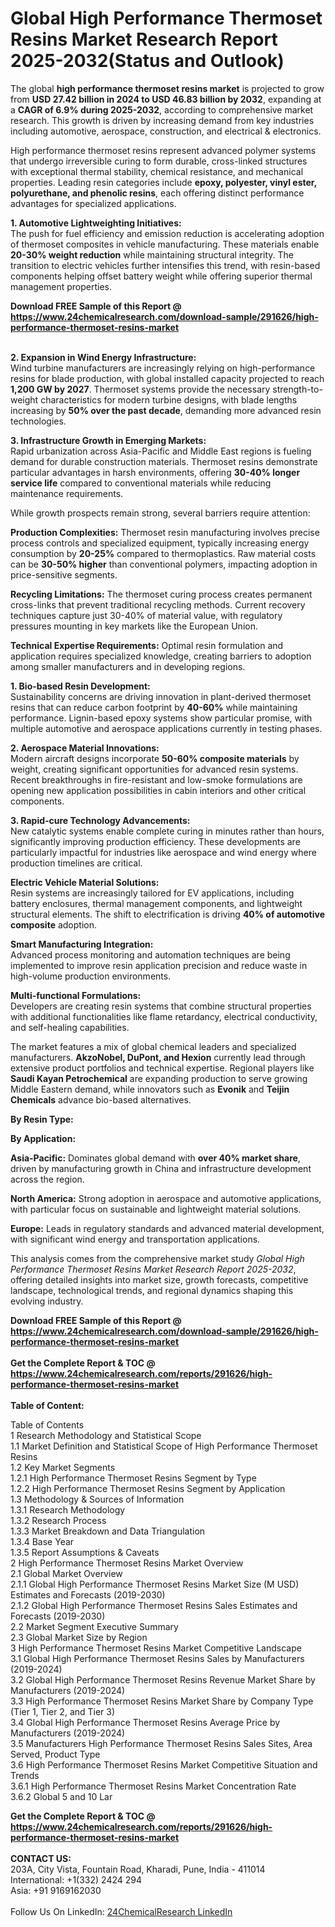 <h1>Global High Performance Thermoset Resins Market Research Report 2025-2032(Status and Outlook)</h1><p>The global <strong>high performance thermoset resins market</strong> is projected to grow from <strong>USD 27.42 billion in 2024 to USD 46.83 billion by 2032</strong>, expanding at a <strong>CAGR of 6.9% during 2025-2032</strong>, according to comprehensive market research. This growth is driven by increasing demand from key industries including automotive, aerospace, construction, and electrical &amp; electronics.</p><p>High performance thermoset resins represent advanced polymer systems that undergo irreversible curing to form durable, cross-linked structures with exceptional thermal stability, chemical resistance, and mechanical properties. Leading resin categories include <strong>epoxy, polyester, vinyl ester, polyurethane, and phenolic resins</strong>, each offering distinct performance advantages for specialized applications.</p><p><strong>1. Automotive Lightweighting Initiatives:</strong><br>
The push for fuel efficiency and emission reduction is accelerating adoption of thermoset composites in vehicle manufacturing. These materials enable <strong>20-30% weight reduction</strong> while maintaining structural integrity. The transition to electric vehicles further intensifies this trend, with resin-based components helping offset battery weight while offering superior thermal management properties.</p><div><b>Download FREE Sample of this Report @ 
            <a href="https://www.24chemicalresearch.com/download-sample/291626/high-performance-thermoset-resins-market">
            https://www.24chemicalresearch.com/download-sample/291626/high-performance-thermoset-resins-market</a></b></div><br><p><strong>2. Expansion in Wind Energy Infrastructure:</strong><br>
Wind turbine manufacturers are increasingly relying on high-performance resins for blade production, with global installed capacity projected to reach <strong>1,200 GW by 2027</strong>. Thermoset systems provide the necessary strength-to-weight characteristics for modern turbine designs, with blade lengths increasing by <strong>50% over the past decade</strong>, demanding more advanced resin technologies.</p><p><strong>3. Infrastructure Growth in Emerging Markets:</strong><br>
Rapid urbanization across Asia-Pacific and Middle East regions is fueling demand for durable construction materials. Thermoset resins demonstrate particular advantages in harsh environments, offering <strong>30-40% longer service life</strong> compared to conventional materials while reducing maintenance requirements.</p><p>While growth prospects remain strong, several barriers require attention:</p><p><strong>Production Complexities:</strong> Thermoset resin manufacturing involves precise process controls and specialized equipment, typically increasing energy consumption by <strong>20-25%</strong> compared to thermoplastics. Raw material costs can be <strong>30-50% higher</strong> than conventional polymers, impacting adoption in price-sensitive segments.</p><p><strong>Recycling Limitations:</strong> The thermoset curing process creates permanent cross-links that prevent traditional recycling methods. Current recovery techniques capture just <strog>30-40% of material value, with regulatory pressures mounting in key markets like the European Union.</strog></p><p><strong>Technical Expertise Requirements:</strong> Optimal resin formulation and application requires specialized knowledge, creating barriers to adoption among smaller manufacturers and in developing regions.</p><p><strong>1. Bio-based Resin Development:</strong><br>
Sustainability concerns are driving innovation in plant-derived thermoset resins that can reduce carbon footprint by <strong>40-60%</strong> while maintaining performance. Lignin-based epoxy systems show particular promise, with multiple automotive and aerospace applications currently in testing phases.</p><p><strong>2. Aerospace Material Innovations:</strong><br>
Modern aircraft designs incorporate <strong>50-60% composite materials</strong> by weight, creating significant opportunities for advanced resin systems. Recent breakthroughs in fire-resistant and low-smoke formulations are opening new application possibilities in cabin interiors and other critical components.</p><p><strong>3. Rapid-cure Technology Advancements:</strong><br>
New catalytic systems enable complete curing in minutes rather than hours, significantly improving production efficiency. These developments are particularly impactful for industries like aerospace and wind energy where production timelines are critical.</p><p><strong>Electric Vehicle Material Solutions:</strong><br>
Resin systems are increasingly tailored for EV applications, including battery enclosures, thermal management components, and lightweight structural elements. The shift to electrification is driving <strong>40% of automotive composite</strong> adoption.</p><p><strong>Smart Manufacturing Integration:</strong><br>
Advanced process monitoring and automation techniques are being implemented to improve resin application precision and reduce waste in high-volume production environments.</p><p><strong>Multi-functional Formulations:</strong><br>
Developers are creating resin systems that combine structural properties with additional functionalities like flame retardancy, electrical conductivity, and self-healing capabilities.</p><p>The market features a mix of global chemical leaders and specialized manufacturers. <strong>AkzoNobel, DuPont, and Hexion</strong> currently lead through extensive product portfolios and technical expertise. Regional players like <strong>Saudi Kayan Petrochemical</strong> are expanding production to serve growing Middle Eastern demand, while innovators such as <strong>Evonik</strong> and <strong>Teijin Chemicals</strong> advance bio-based alternatives.</p><p><strong>By Resin Type:</strong></p><p><strong>By Application:</strong></p><p><strong>Asia-Pacific:</strong> Dominates global demand with <strong>over 40% market share</strong>, driven by manufacturing growth in China and infrastructure development across the region.</p><p><strong>North America:</strong> Strong adoption in aerospace and automotive applications, with particular focus on sustainable and lightweight material solutions.</p><p><strong>Europe:</strong> Leads in regulatory standards and advanced material development, with significant wind energy and transportation applications.</p><p>This analysis comes from the comprehensive market study <em>Global High Performance Thermoset Resins Market Research Report 2025-2032</em>, offering detailed insights into market size, growth forecasts, competitive landscape, technological trends, and regional dynamics shaping this evolving industry.</p><div><b>Download FREE Sample of this Report @ 
            <a href="https://www.24chemicalresearch.com/download-sample/291626/high-performance-thermoset-resins-market">
            https://www.24chemicalresearch.com/download-sample/291626/high-performance-thermoset-resins-market</a></b></div><br><div><b>Get the Complete Report & TOC @ 
            <a href="https://www.24chemicalresearch.com/reports/291626/high-performance-thermoset-resins-market">
            https://www.24chemicalresearch.com/reports/291626/high-performance-thermoset-resins-market</a></b></div><br>
            <b>Table of Content:</b><p>Table of Contents<br />
1 Research Methodology and Statistical Scope<br />
1.1 Market Definition and Statistical Scope of High Performance Thermoset Resins<br />
1.2 Key Market Segments<br />
1.2.1 High Performance Thermoset Resins Segment by Type<br />
1.2.2 High Performance Thermoset Resins Segment by Application<br />
1.3 Methodology & Sources of Information<br />
1.3.1 Research Methodology<br />
1.3.2 Research Process<br />
1.3.3 Market Breakdown and Data Triangulation<br />
1.3.4 Base Year<br />
1.3.5 Report Assumptions & Caveats<br />
2 High Performance Thermoset Resins Market Overview<br />
2.1 Global Market Overview<br />
2.1.1 Global High Performance Thermoset Resins Market Size (M USD) Estimates and Forecasts (2019-2030)<br />
2.1.2 Global High Performance Thermoset Resins Sales Estimates and Forecasts (2019-2030)<br />
2.2 Market Segment Executive Summary<br />
2.3 Global Market Size by Region<br />
3 High Performance Thermoset Resins Market Competitive Landscape<br />
3.1 Global High Performance Thermoset Resins Sales by Manufacturers (2019-2024)<br />
3.2 Global High Performance Thermoset Resins Revenue Market Share by Manufacturers (2019-2024)<br />
3.3 High Performance Thermoset Resins Market Share by Company Type (Tier 1, Tier 2, and Tier 3)<br />
3.4 Global High Performance Thermoset Resins Average Price by Manufacturers (2019-2024)<br />
3.5 Manufacturers High Performance Thermoset Resins Sales Sites, Area Served, Product Type<br />
3.6 High Performance Thermoset Resins Market Competitive Situation and Trends<br />
3.6.1 High Performance Thermoset Resins Market Concentration Rate<br />
3.6.2 Global 5 and 10 Lar</p><div><b>Get the Complete Report & TOC @ 
            <a href="https://www.24chemicalresearch.com/reports/291626/high-performance-thermoset-resins-market">
            https://www.24chemicalresearch.com/reports/291626/high-performance-thermoset-resins-market</a></b></div><br><b>CONTACT US:</b><br>
            203A, City Vista, Fountain Road, Kharadi, Pune, India - 411014<br>
            International: +1(332) 2424 294<br>
            Asia: +91 9169162030 <br><br>
            Follow Us On LinkedIn: <a href="https://www.linkedin.com/company/24chemicalresearch/">24ChemicalResearch LinkedIn</a>